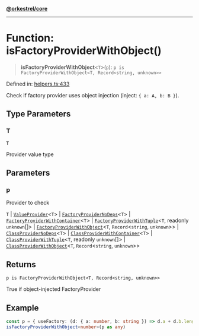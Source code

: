 [**@orkestrel/core**](../index.md)

***

# Function: isFactoryProviderWithObject()

> **isFactoryProviderWithObject**\<`T`\>(`p`): `p is FactoryProviderWithObject<T, Record<string, unknown>>`

Defined in: [helpers.ts:433](https://github.com/orkestrel/core/blob/36bb4ac962a6eb83d3b3b7e1d15ed7b2fd751427/src/helpers.ts#L433)

Check if factory provider uses object injection (inject: `{ a: A, b: B }`).

## Type Parameters

### T

`T`

Provider value type

## Parameters

### p

Provider to check

`T` | [`ValueProvider`](../interfaces/ValueProvider.md)\<`T`\> | [`FactoryProviderNoDeps`](../type-aliases/FactoryProviderNoDeps.md)\<`T`\> | [`FactoryProviderWithContainer`](../type-aliases/FactoryProviderWithContainer.md)\<`T`\> | [`FactoryProviderWithTuple`](../type-aliases/FactoryProviderWithTuple.md)\<`T`, readonly `unknown`[]\> | [`FactoryProviderWithObject`](../type-aliases/FactoryProviderWithObject.md)\<`T`, `Record`\<`string`, `unknown`\>\> | [`ClassProviderNoDeps`](../type-aliases/ClassProviderNoDeps.md)\<`T`\> | [`ClassProviderWithContainer`](../type-aliases/ClassProviderWithContainer.md)\<`T`\> | [`ClassProviderWithTuple`](../type-aliases/ClassProviderWithTuple.md)\<`T`, readonly `unknown`[]\> | [`ClassProviderWithObject`](../type-aliases/ClassProviderWithObject.md)\<`T`, `Record`\<`string`, `unknown`\>\>

## Returns

`p is FactoryProviderWithObject<T, Record<string, unknown>>`

True if object-injected FactoryProvider

## Example

```ts
const p = { useFactory: (d: { a: number, b: string }) => d.a + d.b.length, inject: { a: Symbol('A'), b: Symbol('B') } }
isFactoryProviderWithObject<number>(p as any)
```
